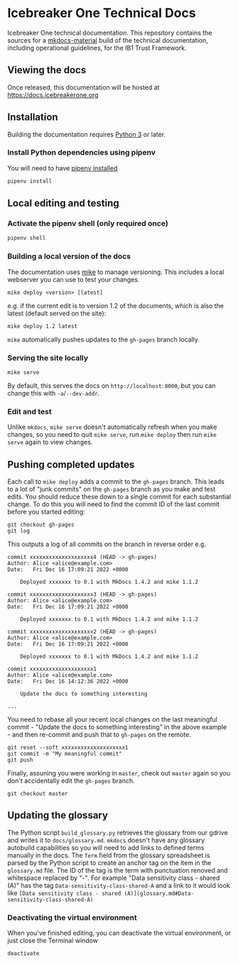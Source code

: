 # Icebreaker One Technical Docs

Icebreaker One technical documentation. This repository contains the sources for a [mkdocs-material](https://squidfunk.github.io/mkdocs-material/)
build of the technical documentation, including operational guidelines, for the IB1 Trust Framework.

## Viewing the docs

Once released, this documentation will be hosted at https://docs.icebreakerone.org

## Installation

Building the documentation requires [Python 3](https://www.python.org/) or later.

### Install Python dependencies using pipenv

You will need to have [pipenv installed](https://pipenv.pypa.io/en/latest/installation.html)

```bash
pipenv install
```

## Local editing and testing

### Activate the pipenv shell (only required once)

```bash
pipenv shell
```

### Building a local version of the docs

The documentation uses [mike](https://github.com/jimporter/mike) to manage versioning. This includes a local webserver you can use to test your changes.

```
mike deploy <version> [latest]
```

e.g. if the current edit is to version 1.2 of the documents, which is also the latest (default served on the site):

```
mike deploy 1.2 latest
```

`mike` automatically pushes updates to the `gh-pages` branch locally.

### Serving the site locally

```
mike serve
```

By default, this serves the docs on `http://localhost:8000`, but you can change this with `-a`/`--dev-addr`.

### Edit and test

Unlike `mkdocs`, `mike serve` doesn't automatically refresh when you make changes, so you need to quit `mike serve`,
run `mike deploy` then run `mike serve` again to view changes.

## Pushing completed updates

Each call to `mike deploy` adds a commit to the `gh-pages` branch. This leads to a lot of "junk commits" on the `gh-pages` branch
as you make and test edits. You should reduce these down to a single commit for each substantial change. To do this you will need
to find the commit ID of the last commit before you started editing:

```
git checkout gh-pages
git log
```

This outputs a log of all commits on the branch in reverse order e.g.

```
commit xxxxxxxxxxxxxxxxxxxx4 (HEAD -> gh-pages)
Author: Alice <alice@example.com>
Date:   Fri Dec 16 17:09:21 2022 +0000

    Deployed xxxxxxx to 0.1 with MkDocs 1.4.2 and mike 1.1.2

commit xxxxxxxxxxxxxxxxxxxx3 (HEAD -> gh-pages)
Author: Alice <alice@example.com>
Date:   Fri Dec 16 17:09:21 2022 +0000

    Deployed xxxxxxx to 0.1 with MkDocs 1.4.2 and mike 1.1.2

commit xxxxxxxxxxxxxxxxxxxx2 (HEAD -> gh-pages)
Author: Alice <alice@example.com>
Date:   Fri Dec 16 17:09:21 2022 +0000

    Deployed xxxxxxx to 0.1 with MkDocs 1.4.2 and mike 1.1.2

commit xxxxxxxxxxxxxxxxxxxx1
Author: Alice <alice@example.com>
Date:   Fri Dec 16 14:12:36 2022 +0000

    Update the docs to something interesting

...
```

You need to rebase all your recent local changes on the last meaningful commit - "Update the docs to something interesting" in the above example -
and then re-commit and push that to `gh-pages` on the remote.

```
git reset --soft xxxxxxxxxxxxxxxxxxxx1
git commit -m "My meaningful commit"
git push
```

Finally, assuning you were working in `master`, check out `master` again so you don't accidentally edit the `gh-pages` branch.

```
git checkout master
```

## Updating the glossary

The Python script `build_glossary.py` retrieves the glossary from our gdrive and writes it to `docs/glossary.md`. `mkdocs` doesn't have
any glossary autobuild capabilities so you will need to add links to defined terms manually in the docs. The `Term` field from the
glossary spreadsheet is parsed by the Python script to create an anchor tag on the item in the `glossary.md` file. The ID of the tag is
the term with punctuation renoved and whitespace replaced by "-". For example "Data sensitivity class - shared (A)" has the tag
`Data-sensitivity-class-shared-A` and a link to it would look like
`[Data sensitivity class - shared (A)](glossary.md#Data-sensitivity-class-shared-A)`

### Deactivating the virtual environment

When you've finished editing, you can deactivate the virtual environment, or just close the Terminal window

```
deactivate
```
